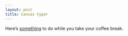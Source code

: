```yaml
---
layout: post
title: Canvas typer
---
```


  [0]: http://randomshouting.com/canvastyper.html

Here’s [something][0] to do while you take your coffee break. 
